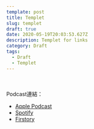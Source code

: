 ```yaml
---
template: post
title: Templet
slug: templet
draft: true
date: 2020-05-19T20:03:53.627Z
description: Templet for links
category: Draft
tags:
  - Draft
  - Templet
---
```

<br><br> Podcast連結：

* [Apple Podcast](https://podcasts.apple.com/us/podcast/)
* [Spotify](https://open.spotify.com/episode/)
* [Firstory](https://open.firstory.me/story/)